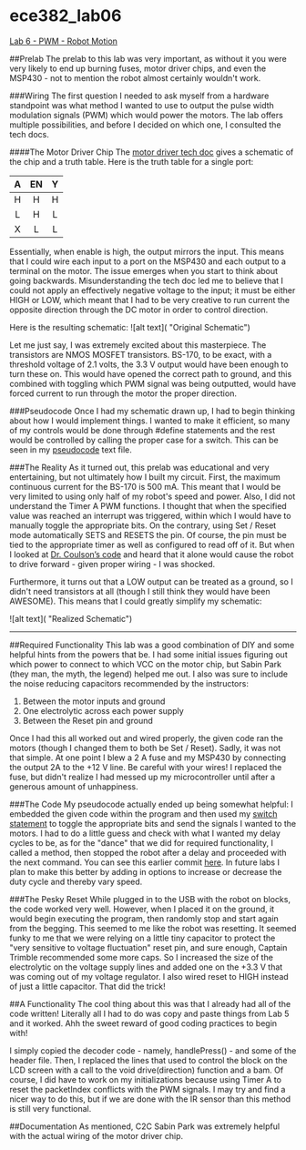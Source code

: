 ece382_lab06
============

[Lab 6 - PWM - Robot Motion](http://ece382.com/labs/lab6/index.html)

##Prelab
The prelab to this lab was very important, as without it you were very likely to end up burning fuses, motor driver chips, and even the MSP430 - not to mention the robot almost certainly wouldn't work. 

###Wiring
The first question I needed to ask myself from a hardware standpoint was what method I wanted to use to output the pulse width modulation signals (PWM) which would power the motors. The lab offers multiple possibilities, and before I decided on which one, I consulted the tech docs.

####The Motor Driver Chip
The [motor driver tech doc](http://ece382.com/datasheets/SN754410.pdf) gives a schematic of the chip and a truth table. Here is the truth table for a single port:

| A | EN | Y |
|:-:|:--:|:-:|
| H |  H | H |
| L |  H | L |
| X |  L | L |

Essentially, when enable is high, the output mirrors the input. This means that I could wire each input to a port on the MSP430 and each output to a terminal on the motor. The issue emerges when you start to think about going backwards.
Misunderstanding the tech doc led me to believe that I could not apply an effectively negative voltage to the input; it must be either HIGH or LOW, which meant that I had to be very creative to run current the opposite direction through the DC motor in order to control direction.

Here is the resulting schematic:
![alt text]( "Original Schematic")

Let me just say, I was extremely excited about this masterpiece. The transistors are NMOS MOSFET transistors. BS-170, to be exact, with a threshold voltage of 2.1 volts, the 3.3 V output would have been enough to turn these on. This would have opened the correct path to ground, and this combined with toggling which PWM signal was being outputted, would have forced current to run through the motor the proper direction.

###Pseudocode
Once I had my schematic drawn up, I had to begin thinking about how I would implement things. I wanted to make it efficient, so many of my controls would be done through #define statements and the rest would be controlled by calling the proper case for a switch. This can be seen in my 
[pseudocode](https://github.com/byarbrough/ece382_lab06/blob/master/pseudoCode.txt) text file.

###The Reality
As it turned out, this prelab was educational and very entertaining, but not ultimately how I built my circuit. First, the maximum continuous current for the BS-170 is 500 mA. This meant that I would be very limited to using only half of my robot's speed and power. Also, I did not understand the Timer A PWM functions. I thought that when the specified value was reached an interrupt was triggered, within which I would have to manually toggle the appropriate bits. On the contrary, using Set / Reset mode automatically SETS and RESETS the pin. Of course, the pin must be tied to the appropriate timer as well as configured to read off of it. But when I looked at [Dr. Coulson’s code](http://ecse.bd.psu.edu/cmpen352/lecture/code/lab6.c) and heard that it alone would cause the robot to drive forward - given proper wiring - I was shocked.

Furthermore, it turns out that a LOW output can be treated as a ground, so I didn't need transistors at all (though I still think they would have been AWESOME). This means that I could greatly simplify my schematic:

![alt text]( "Realized Schematic")

*****

##Required Functionality
This lab was a good combination of DIY and some helpful hints from the powers that be. I had some initial issues figuring out which power to connect to which VCC on the motor chip, but Sabin Park (they man, the myth, the legend) helped me out.
I also was sure to include the noise reducing capacitors recommended by the instructors:
1. Between the motor inputs and ground
2. One electrolytic across each power supply
3. Between the Reset pin and ground

Once I had this all worked out and wired properly, the given code ran the motors (though I changed them to both be Set / Reset). Sadly, it was not that simple. At one point I blew a 2 A fuse and my MSP430 by connecting the output 2A to the +12 V line. Be careful with your wires! I replaced the fuse, but didn't realize I had messed up my microcontroller until after a generous amount of unhappiness.

###The Code
My pseudocode actually ended up being somewhat helpful: I embedded the given code within the program and then used my [switch statement](https://github.com/byarbrough/ece382_lab06/blob/master/main.c#L172-L204) to toggle the appropriate bits and send the signals I wanted to the motors.
I had to do a little guess and check with what I wanted my delay cycles to be, as for the "dance" that we did for required functionality, I called a method, then stopped the robot after a delay and proceeded with the next command. You can see this earlier commit [here](https://github.com/byarbrough/ece382_lab06/blob/2a61c9a4ea0bd64707ff56ca59e9630ff8bc8416/main.c#L22-L34).
In future labs I plan to make this better by adding in options to increase or decrease the duty cycle and thereby vary speed.

###The Pesky Reset
While plugged in to the USB with the robot on blocks, the code worked very well. However, when I placed it on the ground, it would begin executing the program, then randomly stop and start again from the begging. This seemed to me like the robot was resetting. It seemed funky to me that we were relying on a little tiny capacitor to protect the "very sensitive to voltage fluctuation" reset pin, and sure enough, Captain Trimble recommended some more caps. So I increased the size of the electrolytic on the voltage supply lines and added one on the +3.3 V that was coming out of my voltage regulator. I also wired reset to HIGH instead of just a little capacitor. That did the trick!

##A Functionality
The cool thing about this was that I already had all of the code written!
Literally all I had to do was copy and paste things from Lab 5 and it worked. Ahh the sweet reward of good coding practices to begin with!

I simply copied the decoder code - namely, handlePress() -  and some of the header file. Then, I replaced the lines that used to control the block on the LCD screen with a call to the void drive(direction) function and a bam. Of course, I did have to work on my initializations because using Timer A to reset the packetIndex conflicts with the PWM signals. I may try and find a nicer way to do this, but if we are done with the IR sensor than this method is still very functional.

##Documentation
As mentioned, C2C Sabin Park was extremely helpful with the actual wiring of the motor driver chip.
